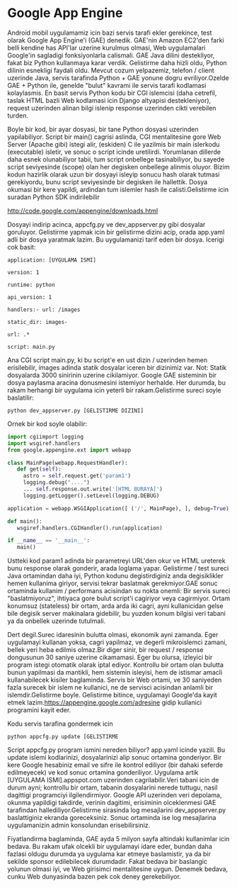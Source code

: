 # Google App Engine

Android mobil uygulamamiz icin bazi servis tarafi ekler gerekince,
test olarak Google App Engine'i (GAE) denedik. GAE'nin Amazon EC2'den
farki belli kendine has API'lar uzerine kurulmus olmasi, Web
uygulamalari Google'in sagladigi fonksiyonlarla calismali. GAE Java
dilini destekliyor, fakat biz Python kullanmaya karar
verdik. Gelistirme daha hizli oldu, Python dilinin esnekligi faydali
oldu. Mevcut cozum yelpazemiz, telefon / client uzerinde Java, servis
tarafinda Python + GAE yonune dogru evriliyor.Ozelde GAE + Python ile,
genelde "bulut" kavrami ile servis tarafi kodlamasi kolaylasmis. En
basit servis Python kodu bir CGI islemcisi (daha cetrefil, taslak HTML
bazli Web kodlamasi icin Django altyapisi destekleniyor), request
uzerinden alinan bilgi islenip response uzerinden cikti verebilen
turden.

Boyle bir kod, bir ayar dosyasi, bir tane Python dosyasi uzerinden
yapilabiliyor. Script bir main() cagrisi aslinda, CGI mentalitesine
gore Web Server (Apache gibi) istegi alir, (eskiden) C ile yazilmis
bir main islerkodu (executable) isletir, ve sonuc o script icinde
uretilirdi. Yorumlanan dillerde daha esnek olunabiliyor tabii, tum
script onbellege tasinabiliyor, bu sayede script seviyesinde (scope)
olan her degisken onbellege alinmis oluyor. Bizim kodun hazirlik
olarak uzun bir dosyayi isleyip sonucu hash olarak tutmasi
gerekiyordu, bunu script seviyesinde bir degisken ile hallettik. Dosya
okumasi bir kere yapildi, ardindan tum islemler hash ile
calisti.Gelistirme icin suradan Python SDK
indirilebilir

http://code.google.com/appengine/downloads.html

Dosyayi indirip acinca, appcfg.py ve dev_appserver.py gibi dosyalar
goruluyor. Gelistirme yapmak icin bir gelistirme dizini acip, orada
app.yaml adli bir dosya yaratmak lazim. Bu uygulamanizi tarif eden bir
dosya. Icerigi cok basit:

```
application: [UYGULAMA ISMI]

version: 1

runtime: python

api_version: 1

handlers:- url: /images

static_dir: images-

url: .*

script: main.py
```

Ana CGI script main.py, ki bu script'e en ust dizin / uzerinden hemen
erisilebilir, images adinda statik dosyalar iceren bir dizinimiz
var. Not: Statik dosyalarda 3000 sinirinin uzerine cikilamiyor. Google
GAE sisteminin bir dosya paylasma aracina donusmesini istemiyor
herhalde. Her durumda, bu rakam herhangi bir uygulama icin yeterli bir
rakam.Gelistirme sureci soyle baslatilir:

```
python dev_appserver.py [GELISTIRME DIZINI]
```

Ornek bir kod soyle olabilir:

```python
import cgiimport logging
import wsgiref.handlers
from google.appengine.ext import webapp

class MainPage(webapp.RequestHandler):
   def get(self):
     astro = self.request.get('param1')
     logging.debug("....")
     ... self.response.out.write('[HTML BURAYA]')
     logging.getLogger().setLevel(logging.DEBUG)

application = webapp.WSGIApplication([ ('/', MainPage), ], debug=True)

def main():
   wsgiref.handlers.CGIHandler().run(application)

if __name__ == '__main__':
   main()
```

Ustteki kod param1 adinda bir parametreyi URL'den okur ve HTML
ureterek bunu response olarak gonderir, arada loglama
yapar. Gelistirme / test sureci Java ortamindan daha iyi, Python
kodunu degistirdiginiz anda degisiklikler hemen kullanima giriyor,
servisi tekrar baslatmak gerekmiyor.GAE sonuc ortaminda kullanim /
performans acisindan su nokta onemli: Bir servis sureci
"baslatmiyoruz", ihtiyaca gore bulut script'i cagiriyor veya
cagirmiyor. Ortam konumsuz (stateless) bir ortam, arda arda iki cagri,
ayni kullanicidan gelse bile degisik server makinalara gidebilir, bu
yuzden konum bilgisi veri tabani ya da onbellek uzerinde
tutulmali.

Dert degil.Surec idaresinin bulutta olmasi, ekonomik ayni
zamanda. Eger uygulamayi kullanan yoksa, cagri yapilmaz, ve degerli
mikroislemci zamani, bellek yeri heba edilmis olmaz.Bir diger sinir,
bir request / response dongusunun 30 saniye uzerine cikamamasi. Eger
bu olursa, izleyici bir program istegi otomatik olarak iptal
ediyor. Kontrollu bir ortam olan bulutta bunun yapilmasi da mantikli,
hem sistemin isleyisi, hem de istismar amacli kullanabilecek kisiler
baglaminda. Servis bir Web ortami, ve 30 saniyeden fazla surecek bir
islem ne kullanici, ne de servisci acisindan anlamli bir
islemdir.Gelistirme boyle. Gelistirme bitince, uygulamayi Google'da
kayit etmek lazim.https://appengine.google.com/adresine gidip
kullanici programini kayit eder.

Kodu servis tarafina gondermek icin

```
python appcfg.py update [GELISTIRME
```

Script appcfg.py program ismini nereden biliyor? app.yaml icinde
yazili. Bu update islemi kodlarinizi, dosyalarinizi alip sonuc
ortamina gonderiyor. Bir kere Google hesabiniz email ve sifre ile
kontrol ediliyor (bir dahaki seferde edilmeyecek) ve kod sonuc
ortamina gonderiliyor. Uygulama artik [UYGULAMA ISMI].appspot.com
uzerinden cagrilabilir.Veri tabani icin de durum ayni; kontrollu bir
ortam, tabanin dosyalarini nerede tuttugu, nasil dagittigi programciyi
ilgilendirmiyor. Google API uzerinden veri depolama, okunma yapildigi
takdirde, verinin dagitimi, erisiminin olceklenmesi GAE tarafindan
hallediliyor.Gelistirme sirasinda log mesajlarini dev_appserver.py
baslattiginiz ekranda goreceksiniz. Sonuc ortaminda ise log
mesajlarina uygulamanizin admin konsolundan
erisebilirsiniz.

Fiyatlandirma baglaminda, GAE ayda 5 milyon sayfa altindaki
kullanimlar icin bedava. Bu rakam ufak olcekli bir uygulamayi idare
eder, bundan daha fazlasi oldugu durumda ya uygulama kar etmeye
baslamistir, ya da bir sekilde sponsor edilebilecek durumdadir. Fakat
bedava bir baslangic yolunun olmasi iyi, ve Web girisimci
mentalitesine uygun. Denemek bedava, cunku Web dunyasinda bazen pek
cok deney gerekebiliyor.





